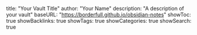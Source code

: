 title: "Your Vault Title"
author: "Your Name"
description: "A description of your vault"
baseURL: "https://borderfull.github.io/obsidian-notes"
showToc: true
showBacklinks: true
showTags: true
showCategories: true
showSearch: true